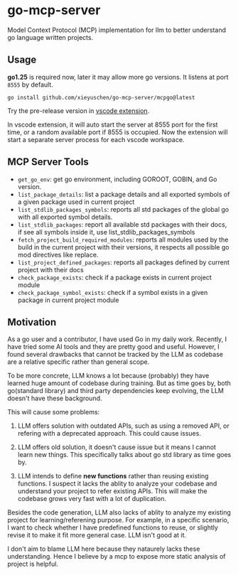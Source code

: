# go-mcp-server

Model Context Protocol (MCP) implementation for llm to better understand go language written projects.

## Usage

**go1.25** is required now, later it may allow more go versions. It listens at port `8555` by default.

```
go install github.com/xieyuschen/go-mcp-server/mcpgo@latest
```

Try the pre-release version in [vscode extension](https://marketplace.visualstudio.com/items?itemName=go-mcp-server.go-mcp-server).

In vscode extension, it will auto start the server at 8555 port for the first time, or a random available port if 8555 is occupied. Now the extension will start a separate server process for each vscode workspace.

## MCP Server Tools

- `get_go_env`: get go environment, including GOROOT, GOBIN, and Go version.
- `list_package_details`: list a package details and all exported symbols of a given package used in current project
- `list_stdlib_packages_symbols`: reports all std packages of the global go with all exported symbol details.
- `list_stdlib_packages`: report all available std packages with their docs, if see all symbols inside it, use list_stdlib_packages_symbols
- `fetch_project_build_required_modules`: reports all modules used by the build in the current project with their versions, it respects all possible go mod directives like replace.
- `list_project_defined_packages`: reports all packages defined by current project with their docs
- `check_package_exists`: check if a package exists in current project module
- `check_package_symbol_exists`: check if a symbol exists in a given package in current project module

## Motivation

As a go user and a contributor, I have used Go in my daily work. Recently, I have tried some AI tools and they are pretty good and useful.
However, I found several drawbacks that cannot be tracked by the LLM as codebase are a relative specific rather than general scope.

To be more concrete, LLM knows a lot because (probably) they have learned huge amount of codebase during training.
But as time goes by, both go(standard library) and third party dependencies keep evolving, the LLM doesn't have these background.

This will cause some problems:

1. LLM offers solution with outdated APIs, such as using a removed API, or refering with a deprecated approach. This could cause issues.

2. LLM offers old solution, it doesn't cause issue but it means I cannot learn new things. This specifically talks about go std library as time goes by.

3. LLM intends to define **new functions** rather than reusing existing functions. I suspect it lacks the ablity to analyze your codebase and understand your project to refer existing APIs. This will make the codebase grows very fast with a lot of duplication.

Besides the code generation, LLM also lacks of ablity to analyze my existing project for learning/referening purpose. For example, in a specific scenario,
I want to check whether I have predefined functions to reuse, or slightly revise it to make it fit more general case. LLM isn't good at it.

I don't aim to blame LLM here because they nataurely lacks these understanding. Hence I believe by a mcp to expose more static analysis of project is helpful.

